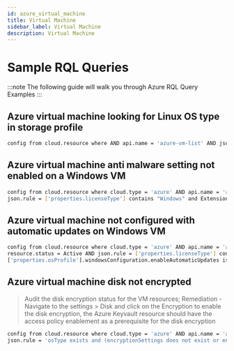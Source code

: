 ```yaml
---
id: azure_virtual_machine
title: Virtual Machine
sidebar_label: Virtual Machine 
description: Virtual Machine
---
```


# Sample RQL Queries

:::note
The following guide will walk you through Azure RQL Query Examples
:::

## Azure virtual machine looking for Linux OS type in storage profile

```bash
config from cloud.resource where AND api.name = 'azure-vm-list' AND json.rule = ['properties.storageProfile'].osDisk.osType contains "Linux"
```

## Azure virtual machine anti malware setting not enabled on a Windows VM

```bash
config from cloud.resource where cloud.type = 'azure' AND api.name = 'azure-vm-list' AND resource.status = Active AND 
json.rule = ['properties.licenseType'] contains "Windows" and Extensions.IaaSAntimalware.settings.AntimalwareEnabled is false
```

## Azure virtual machine not configured with automatic updates on Windows VM

```bash
config from cloud.resource where cloud.type = 'azure' AND api.name = 'azure-vm-list' AND 
resource.status = Active AND json.rule = ['properties.licenseType'] contains "Windows" and 
['properties.osProfile'].windowsConfiguration.enableAutomaticUpdates is true
```

## Azure virtual machine disk not encrypted
> Audit the disk encryption status for the VM resources; Remediation - Navigate to the settings > Disk and click on the Encryption to enable the disk encryption, the Azure Keyvault resource should have the access policy enablement as a prerequisite for the disk encryption

```bash
config from cloud.resource where cloud.type = 'azure' AND api.name = 'azure-disk-list' and 
json.rule = 'osType exists and (encryptionSettings does not exist or encryptionSettings.enabled == false)'
```